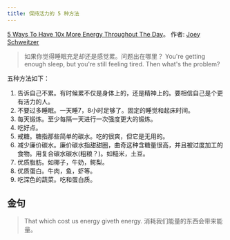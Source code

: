 ```yaml
---
title: 保持活力的 5 种方法
---
```


[5 Ways To Have 10x More Energy Throughout The Day](https://www.youtube.com/watch?v=C67MSxr_Sds)。 作者: [Joey Schweitzer](../../../../tech/km/people/joey-schweitzer.md)

> 如果你觉得睡眠充足却还是感觉累。问题出在哪里？
> You're getting enough sleep, but you're still feeling tired. Then what's the problem?

五种方法如下：
1. 告诉自己不累。有时候累不仅是身体上的，还是精神上的。要相信自己是个更有活力的人。
2. 不要过多睡眠。一天睡7，8小时足够了。固定的睡觉和起床时间。
3. 每天锻炼。至少每隔一天进行一次强度更大的锻炼。
4. 吃好点。
  1. 戒糖。糖指那些简单的碳水。吃的很爽，但它是无用的。
  2. 减少廉价碳水。廉价碳水指甜甜圈，曲奇这种含糖量很高，并且被过度加工的食物。用复合碳水碳水(粗粮？)。如糙米，土豆。
  3. 优质脂肪。如椰子，牛奶，鳄梨。
  4. 优质蛋白。牛肉，鱼，虾等。
  2. 吃深色的蔬菜。吃和蛋白质。

## 金句
> That which cost us energy giveth energy.
> 消耗我们能量的东西会带来能量。
